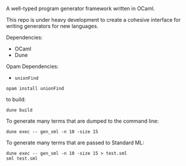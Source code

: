 
A well-typed program generator framework written in OCaml.

This repo is under heavy development to create a cohesive interface for writing generators for new languages.

Dependencies:
* OCaml
* Dune

Opam Dependencies:
* `unionFind`
```
opam install unionFind
```

to build:
```
dune build
```


To generate many terms that are dumped to the command line:
```
dune exec -- gen_sml -n 10 -size 15
```

To generate many terms that are passed to Standard ML:
```
dune exec -- gen_sml -n 10 -size 15 > test.sml
sml test.sml
```
